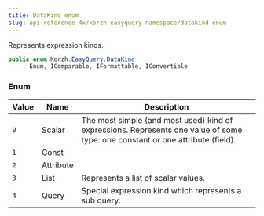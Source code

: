 ```yaml
---
title: DataKind enum
slug: api-reference-4x/korzh-easyquery-namespace/datakind-enum
---
```



Represents expression kinds.
```csharp
public enum Korzh.EasyQuery.DataKind
    : Enum, IComparable, IFormattable, IConvertible

```

### Enum

| Value | Name | Description | 
| --- | --- | --- | 
| `0` | Scalar | The most simple (and most used) kind of expressions.  Represents one value of some type: one constant or one attribute (field). | 
| `1` | Const |  | 
| `2` | Attribute |  | 
| `3` | List | Represents a list of scalar values. | 
| `4` | Query | Special expression kind which represents a sub query. |